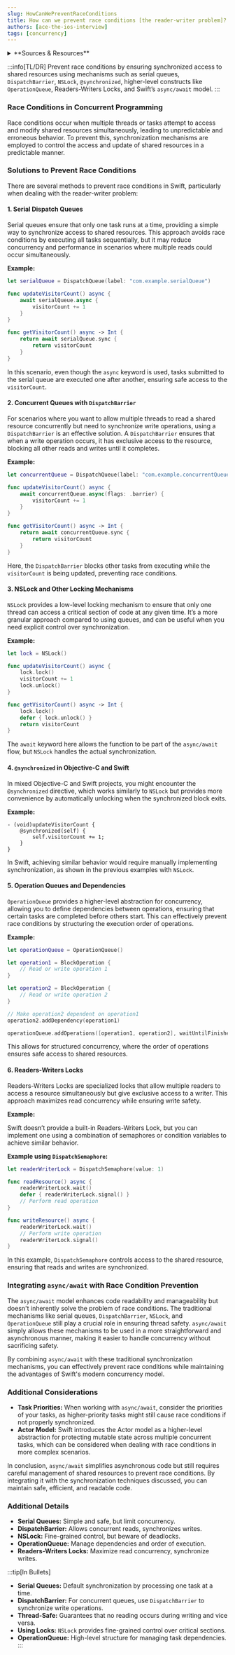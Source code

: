 ```yaml
---
slug: HowCanWePreventRaceConditions
title: How can we prevent race conditions [the reader-writer problem]?
authors: [ace-the-ios-interview]
tags: [concurrency]
---
```


<details>
  <summary>**Sources & Resources**</summary>

  **Main Source:** [How can we prevent race conditions?](https://aryamansharda.gumroad.com/l/tcvck)

  **Further Reading:**
  - [Grand Central Dispatch (GCD) Overview](https://developer.apple.com/documentation/dispatch)
  - [Threading Programming Guide](https://developer.apple.com/library/archive/documentation/Cocoa/Conceptual/Multithreading/Introduction/Introduction.html)
  - [Synchronization in Swift](https://www.swiftbysundell.com/articles/using-grand-central-dispatch-to-simplify-code/)
</details>

:::info[TL/DR]
Prevent race conditions by ensuring synchronized access to shared resources using mechanisms such as serial queues, `DispatchBarrier`, `NSLock`, `@synchronized`, higher-level constructs like `OperationQueue`, Readers-Writers Locks, and Swift’s `async/await` model.
:::

### Race Conditions in Concurrent Programming
Race conditions occur when multiple threads or tasks attempt to access and modify shared resources simultaneously, leading to unpredictable and erroneous behavior. To prevent this, synchronization mechanisms are employed to control the access and update of shared resources in a predictable manner.

### Solutions to Prevent Race Conditions
There are several methods to prevent race conditions in Swift, particularly when dealing with the reader-writer problem:

#### 1. **Serial Dispatch Queues**
Serial queues ensure that only one task runs at a time, providing a simple way to synchronize access to shared resources. This approach avoids race conditions by executing all tasks sequentially, but it may reduce concurrency and performance in scenarios where multiple reads could occur simultaneously.

**Example:**

```swift
let serialQueue = DispatchQueue(label: "com.example.serialQueue")

func updateVisitorCount() async {
    await serialQueue.async {
        visitorCount += 1
    }
}

func getVisitorCount() async -> Int {
    return await serialQueue.sync {
        return visitorCount
    }
}
```

In this scenario, even though the `async` keyword is used, tasks submitted to the serial queue are executed one after another, ensuring safe access to the `visitorCount`.

#### 2. **Concurrent Queues with `DispatchBarrier`**
For scenarios where you want to allow multiple threads to read a shared resource concurrently but need to synchronize write operations, using a `DispatchBarrier` is an effective solution. A `DispatchBarrier` ensures that when a write operation occurs, it has exclusive access to the resource, blocking all other reads and writes until it completes.

**Example:**

```swift
let concurrentQueue = DispatchQueue(label: "com.example.concurrentQueue", attributes: .concurrent)

func updateVisitorCount() async {
    await concurrentQueue.async(flags: .barrier) {
        visitorCount += 1
    }
}

func getVisitorCount() async -> Int {
    return await concurrentQueue.sync {
        return visitorCount
    }
}
```

Here, the `DispatchBarrier` blocks other tasks from executing while the `visitorCount` is being updated, preventing race conditions.

#### 3. **NSLock and Other Locking Mechanisms**
`NSLock` provides a low-level locking mechanism to ensure that only one thread can access a critical section of code at any given time. It’s a more granular approach compared to using queues, and can be useful when you need explicit control over synchronization.

**Example:**

```swift
let lock = NSLock()

func updateVisitorCount() async {
    lock.lock()
    visitorCount += 1
    lock.unlock()
}

func getVisitorCount() async -> Int {
    lock.lock()
    defer { lock.unlock() }
    return visitorCount
}
```

The `await` keyword here allows the function to be part of the `async/await` flow, but `NSLock` handles the actual synchronization.

#### 4. **`@synchronized` in Objective-C and Swift**
In mixed Objective-C and Swift projects, you might encounter the `@synchronized` directive, which works similarly to `NSLock` but provides more convenience by automatically unlocking when the synchronized block exits.

**Example:**

```objc
- (void)updateVisitorCount {
    @synchronized(self) {
        self.visitorCount += 1;
    }
}
```

In Swift, achieving similar behavior would require manually implementing synchronization, as shown in the previous examples with `NSLock`.

#### 5. **Operation Queues and Dependencies**
`OperationQueue` provides a higher-level abstraction for concurrency, allowing you to define dependencies between operations, ensuring that certain tasks are completed before others start. This can effectively prevent race conditions by structuring the execution order of operations.

**Example:**

```swift
let operationQueue = OperationQueue()

let operation1 = BlockOperation {
    // Read or write operation 1
}

let operation2 = BlockOperation {
    // Read or write operation 2
}

// Make operation2 dependent on operation1
operation2.addDependency(operation1)

operationQueue.addOperations([operation1, operation2], waitUntilFinished: false)
```

This allows for structured concurrency, where the order of operations ensures safe access to shared resources.

#### 6. **Readers-Writers Locks**
Readers-Writers Locks are specialized locks that allow multiple readers to access a resource simultaneously but give exclusive access to a writer. This approach maximizes read concurrency while ensuring write safety.

**Example:**

Swift doesn’t provide a built-in Readers-Writers Lock, but you can implement one using a combination of semaphores or condition variables to achieve similar behavior.

**Example using `DispatchSemaphore`:**

```swift
let readerWriterLock = DispatchSemaphore(value: 1)

func readResource() async {
    readerWriterLock.wait()
    defer { readerWriterLock.signal() }
    // Perform read operation
}

func writeResource() async {
    readerWriterLock.wait()
    // Perform write operation
    readerWriterLock.signal()
}
```

In this example, `DispatchSemaphore` controls access to the shared resource, ensuring that reads and writes are synchronized.

### Integrating `async/await` with Race Condition Prevention

The `async/await` model enhances code readability and manageability but doesn't inherently solve the problem of race conditions. The traditional mechanisms like serial queues, `DispatchBarrier`, `NSLock`, and `OperationQueue` still play a crucial role in ensuring thread safety. `async/await` simply allows these mechanisms to be used in a more straightforward and asynchronous manner, making it easier to handle concurrency without sacrificing safety.

By combining `async/await` with these traditional synchronization mechanisms, you can effectively prevent race conditions while maintaining the advantages of Swift's modern concurrency model.

### Additional Considerations
- **Task Priorities:** When working with `async/await`, consider the priorities of your tasks, as higher-priority tasks might still cause race conditions if not properly synchronized.
- **Actor Model:** Swift introduces the Actor model as a higher-level abstraction for protecting mutable state across multiple concurrent tasks, which can be considered when dealing with race conditions in more complex scenarios.

In conclusion, `async/await` simplifies asynchronous code but still requires careful management of shared resources to prevent race conditions. By integrating it with the synchronization techniques discussed, you can maintain safe, efficient, and readable code.

### Additional Details
- **Serial Queues:** Simple and safe, but limit concurrency.
- **DispatchBarrier:** Allows concurrent reads, synchronizes writes.
- **NSLock:** Fine-grained control, but beware of deadlocks.
- **OperationQueue:** Manage dependencies and order of execution.
- **Readers-Writers Locks:** Maximize read concurrency, synchronize writes.

:::tip[In Bullets]
- **Serial Queues:** Default synchronization by processing one task at a time.
- **DispatchBarrier:** For concurrent queues, use `DispatchBarrier` to synchronize write operations.
- **Thread-Safe:** Guarantees that no reading occurs during writing and vice versa.
- **Using Locks:** `NSLock` provides fine-grained control over critical sections.
- **OperationQueue:** High-level structure for managing task dependencies.
:::

